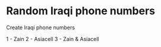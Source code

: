 # Random Iraqi phone numbers


Create Iraqi phone numbers

1 - Zain
2 - Asiacell
3 - Zain & Asiacell
